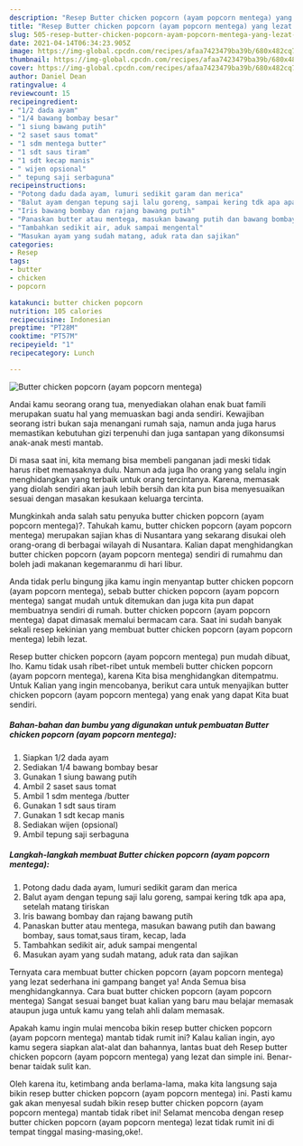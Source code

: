 ```yaml
---
description: "Resep Butter chicken popcorn (ayam popcorn mentega) yang lezat Untuk Jualan"
title: "Resep Butter chicken popcorn (ayam popcorn mentega) yang lezat Untuk Jualan"
slug: 505-resep-butter-chicken-popcorn-ayam-popcorn-mentega-yang-lezat-untuk-jualan
date: 2021-04-14T06:34:23.905Z
image: https://img-global.cpcdn.com/recipes/afaa7423479ba39b/680x482cq70/butter-chicken-popcorn-ayam-popcorn-mentega-foto-resep-utama.jpg
thumbnail: https://img-global.cpcdn.com/recipes/afaa7423479ba39b/680x482cq70/butter-chicken-popcorn-ayam-popcorn-mentega-foto-resep-utama.jpg
cover: https://img-global.cpcdn.com/recipes/afaa7423479ba39b/680x482cq70/butter-chicken-popcorn-ayam-popcorn-mentega-foto-resep-utama.jpg
author: Daniel Dean
ratingvalue: 4
reviewcount: 15
recipeingredient:
- "1/2 dada ayam"
- "1/4 bawang bombay besar"
- "1 siung bawang putih"
- "2 saset saus tomat"
- "1 sdm mentega butter"
- "1 sdt saus tiram"
- "1 sdt kecap manis"
- " wijen opsional"
- " tepung saji serbaguna"
recipeinstructions:
- "Potong dadu dada ayam, lumuri sedikit garam dan merica"
- "Balut ayam dengan tepung saji lalu goreng, sampai kering tdk apa apa, setelah matang tiriskan"
- "Iris bawang bombay dan rajang bawang putih"
- "Panaskan butter atau mentega, masukan bawang putih dan bawang bombay, saus tomat,saus tiram, kecap, lada"
- "Tambahkan sedikit air, aduk sampai mengental"
- "Masukan ayam yang sudah matang, aduk rata dan sajikan"
categories:
- Resep
tags:
- butter
- chicken
- popcorn

katakunci: butter chicken popcorn 
nutrition: 105 calories
recipecuisine: Indonesian
preptime: "PT28M"
cooktime: "PT57M"
recipeyield: "1"
recipecategory: Lunch

---
```



![Butter chicken popcorn (ayam popcorn mentega)](https://img-global.cpcdn.com/recipes/afaa7423479ba39b/680x482cq70/butter-chicken-popcorn-ayam-popcorn-mentega-foto-resep-utama.jpg)

Andai kamu seorang orang tua, menyediakan olahan enak buat famili merupakan suatu hal yang memuaskan bagi anda sendiri. Kewajiban seorang istri bukan saja menangani rumah saja, namun anda juga harus memastikan kebutuhan gizi terpenuhi dan juga santapan yang dikonsumsi anak-anak mesti mantab.

Di masa  saat ini, kita memang bisa membeli panganan jadi meski tidak harus ribet memasaknya dulu. Namun ada juga lho orang yang selalu ingin menghidangkan yang terbaik untuk orang tercintanya. Karena, memasak yang diolah sendiri akan jauh lebih bersih dan kita pun bisa menyesuaikan sesuai dengan masakan kesukaan keluarga tercinta. 



Mungkinkah anda salah satu penyuka butter chicken popcorn (ayam popcorn mentega)?. Tahukah kamu, butter chicken popcorn (ayam popcorn mentega) merupakan sajian khas di Nusantara yang sekarang disukai oleh orang-orang di berbagai wilayah di Nusantara. Kalian dapat menghidangkan butter chicken popcorn (ayam popcorn mentega) sendiri di rumahmu dan boleh jadi makanan kegemaranmu di hari libur.

Anda tidak perlu bingung jika kamu ingin menyantap butter chicken popcorn (ayam popcorn mentega), sebab butter chicken popcorn (ayam popcorn mentega) sangat mudah untuk ditemukan dan juga kita pun dapat membuatnya sendiri di rumah. butter chicken popcorn (ayam popcorn mentega) dapat dimasak memalui bermacam cara. Saat ini sudah banyak sekali resep kekinian yang membuat butter chicken popcorn (ayam popcorn mentega) lebih lezat.

Resep butter chicken popcorn (ayam popcorn mentega) pun mudah dibuat, lho. Kamu tidak usah ribet-ribet untuk membeli butter chicken popcorn (ayam popcorn mentega), karena Kita bisa menghidangkan ditempatmu. Untuk Kalian yang ingin mencobanya, berikut cara untuk menyajikan butter chicken popcorn (ayam popcorn mentega) yang enak yang dapat Kita buat sendiri.

<!--inarticleads1-->

##### Bahan-bahan dan bumbu yang digunakan untuk pembuatan Butter chicken popcorn (ayam popcorn mentega):

1. Siapkan 1/2 dada ayam
1. Sediakan 1/4 bawang bombay besar
1. Gunakan 1 siung bawang putih
1. Ambil 2 saset saus tomat
1. Ambil 1 sdm mentega /butter
1. Gunakan 1 sdt saus tiram
1. Gunakan 1 sdt kecap manis
1. Sediakan  wijen (opsional)
1. Ambil  tepung saji serbaguna




<!--inarticleads2-->

##### Langkah-langkah membuat Butter chicken popcorn (ayam popcorn mentega):

1. Potong dadu dada ayam, lumuri sedikit garam dan merica
1. Balut ayam dengan tepung saji lalu goreng, sampai kering tdk apa apa, setelah matang tiriskan
1. Iris bawang bombay dan rajang bawang putih
1. Panaskan butter atau mentega, masukan bawang putih dan bawang bombay, saus tomat,saus tiram, kecap, lada
1. Tambahkan sedikit air, aduk sampai mengental
1. Masukan ayam yang sudah matang, aduk rata dan sajikan




Ternyata cara membuat butter chicken popcorn (ayam popcorn mentega) yang lezat sederhana ini gampang banget ya! Anda Semua bisa menghidangkannya. Cara buat butter chicken popcorn (ayam popcorn mentega) Sangat sesuai banget buat kalian yang baru mau belajar memasak ataupun juga untuk kamu yang telah ahli dalam memasak.

Apakah kamu ingin mulai mencoba bikin resep butter chicken popcorn (ayam popcorn mentega) mantab tidak rumit ini? Kalau kalian ingin, ayo kamu segera siapkan alat-alat dan bahannya, lantas buat deh Resep butter chicken popcorn (ayam popcorn mentega) yang lezat dan simple ini. Benar-benar taidak sulit kan. 

Oleh karena itu, ketimbang anda berlama-lama, maka kita langsung saja bikin resep butter chicken popcorn (ayam popcorn mentega) ini. Pasti kamu gak akan menyesal sudah bikin resep butter chicken popcorn (ayam popcorn mentega) mantab tidak ribet ini! Selamat mencoba dengan resep butter chicken popcorn (ayam popcorn mentega) lezat tidak rumit ini di tempat tinggal masing-masing,oke!.

